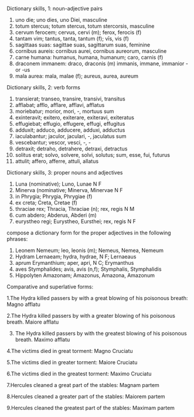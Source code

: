Dictionary skills, 1: noun-adjective pairs 
1. uno die; uno dies, uno Diei, masculine 
2. totum stercus; totum stercus, totum stercorsis, masculine 
3. cervum ferocem; cervus, cervi (m); ferox, ferocis (f) 
4. tantam vim; tantus, tanta, tantum (f); vīs, vis (f)
5. sagittaas suas: sagittae suas, sagittarum suas, feminine 
6. cornibus aureis: cornibus aurei, cornibus aureorum, masculine 
7. carne humana: humanus, humana, humanum; caro, carnis (f)  
8. draconem immanem: draco, draconis (m) immanis, immane, immanior -or -us
9. mala aurea: mala, malae (f); aureus, aurea, aureum 

Dictionary skills, 2: verb forms 
1. transierat; transeo, transire, transivi, transitus 
2. afflabat; afflo, afflare, afflavi, afflatus 
3. moriebatur; morior, mori, -, mortuus sum
4. exinteravit; exitero, exiterare, exiteravi, exiteratus 
5. effugiebat; effugio, effugere, effugi, effugitus 
6. adduxit; adduco, adducere, adduxi, adductus 
7. iaculabantur; jaculor, jaculari, -, jaculatus sum 
8. vescebantur; vescor, vesci, -, -
9. detraxit; detraho, detrahere, detraxi, detractus 
10. solitus erat; solvo, solvere, solvi, solutus; sum, esse, fui, futurus
11. attulit; affero, afferre, attuli, allatus 

Dictionary skills, 3: proper nouns and adjectives 
1. Luna (nominative); Luno, Lunae N F
2. Minerva (nominative; Minerva, Minervae N F
3. in Phrygia; Phrygia, Phrygiae (f) 
4. ex creta; Creta, Cretae (f) 
5. thraciae rex; Thracia, Thraciae (n); rex, regis N M
6. cum abdero; Abderus, Abderi (m) 
7. eurystheo regi; Eurystheo, Eursthei; rex, regis N F 

compose a dictionary form for the proper adjectives in the following phrases: 
1. Leonem Nemeum; leo, leonis (m); Nemeus, Nemea, Nemeum  
2. Hydram Lernaeam; hydra, hydrae, N F; Lernaeaus 
3. aprum Erymanthium; aper, apri, N C; Erymanthus 
4. aves Stymphalides; avis, avis (n,f); Stymphalis, Stymphalidis
5. Hippolyten Amazonam; Amazonus, Amazona, Amazonum 

Comparative and superlative forms: 

1.The Hydra killed passers by with a great blowing of his poisonous breath: Magno afflatu 

2.The Hydra killed passers by with a greater blowing of his poisonous breath. Maiore afflatu

3. The Hydra killed passers by with the greatest blowing of his poisonous breath. Maximo afflatu 

4.The victims died in great torment: Magno Cruciatu 

5.The victims died in greater torment: Maiore Cruciatu 

6.The victims died in the greatest torment: Maximo Cruciatu

7.Hercules cleaned a great part of the stables: Magnam partem 

8.Hercules cleaned a greater part of the stables: Maiorem partem 

9.Hercules cleaned the greatest part of the stables: Maximam partem 
